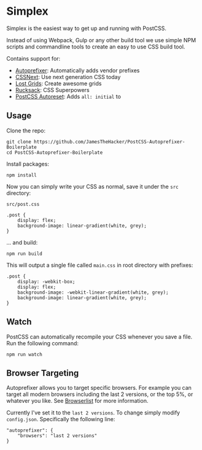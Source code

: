 Simplex
=======

Simplex is the easiest way to get up and running with PostCSS.

Instead of using Webpack, Gulp or any other build tool we use simple NPM scripts and commandline tools to create an easy to use CSS build tool.

Contains support for:

* [Autoprefixer](https://github.com/postcss/autoprefixer): Automatically adds vendor prefixes
* [CSSNext](http://cssnext.io): Use next generation CSS today
* [Lost Grids](https://github.com/peterramsing/lost): Create awesome grids
* [Rucksack](https://simplaio.github.io/rucksack/): CSS Superpowers
* [PostCSS Autoreset](https://github.com/maximkoretskiy/postcss-autoreset): Adds `all: initial` to

Usage
-----

Clone the repo:

    git clone https://github.com/JamesTheHacker/PostCSS-Autoprefixer-Boilerplate
    cd PostCSS-Autoprefixer-Boilerplate

Install packages:

    npm install

Now you can simply write your CSS as normal, save it under the `src` directory:

`src/post.css`

    .post {
        display: flex;
        background-image: linear-gradient(white, grey);
    }

... and build:

    npm run build

This will output a single file called `main.css` in root directory with prefixes:

    .post {
        display: -webkit-box;
        display: flex;
        background-image: -webkit-linear-gradient(white, grey);
        background-image: linear-gradient(white, grey);
    }

Watch
-----

PostCSS can automatically recompile your CSS whenever you save a file. Run the following command:

    npm run watch


Browser Targeting
-----------------

Autoprefixer allows you to target specific browsers. For example you can target all modern browsers including the last 2 versions, or the top 5%, or whatever you like. See [Browserlist](https://github.com/ai/browserslist) for more information.

Currently I've set it to the `last 2 versions`. To change simply modify `config.json`. Specifically the following line:

    "autoprefixer": {
        "browsers": "last 2 versions"
    }
